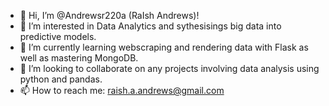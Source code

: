- 👋 Hi, I’m @Andrewsr220a (RaIsh Andrews)!
- 👀 I’m interested in Data Analytics and sythesisings big data into predictive models. 
- 🌱 I’m currently learning webscraping and rendering data with Flask as well as mastering MongoDB. 
- 💞️ I’m looking to collaborate on any projects involving data analysis using python and pandas. 
- 📫 How to reach me: raish.a.andrews@gmail.com

<!---
Andrewsr220a/Andrewsr220a is a ✨ special ✨ repository because its `README.md` (this file) appears on your GitHub profile.
You can click the Preview link to take a look at your changes.
--->
